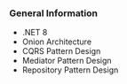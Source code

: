 ### General Information

- .NET 8
- Onion Architecture
- CQRS Pattern Design
- Mediator Pattern Design
- Repository Pattern Design
